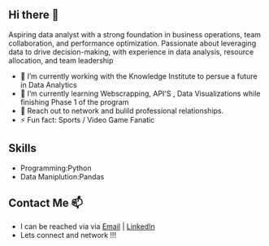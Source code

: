 ## Hi there 👋

Aspiring data analyst with a strong foundation in business operations, team collaboration, and performance optimization. Passionate about leveraging data to drive decision-making, with experience in data analysis, resource allocation, and team leadership

- 🔭 I’m currently working with the Knowledge Institute to persue a future in Data Analytics 
- 🌱 I’m currently learning Webscrapping, API'S , Data Visualizations while finishing Phase 1 of the program 
- 💬 Reach out to network and bulild professional relationships.
- ⚡ Fun fact: Sports / Video Game Fanatic 

## Skills 

- Programming:Python
- Data Maniplution:Pandas

## Contact Me 📫

- I can be reached via via [Email](mailto:your.GarryClark89@gmail.com) | [LinkedIn](https://www.linkedin.com/in/garryclark1/)
- Lets connect and network !!!
